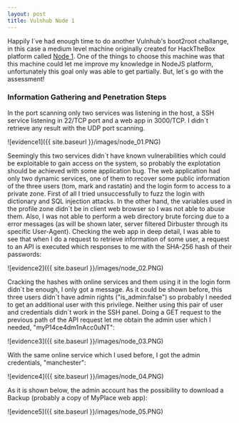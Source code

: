 ```yaml
---
layout: post
title: Vulnhub Node 1
---
```


Happily I´ve had enough time to do another Vulnhub's boot2root challange, in this case a medium level machine originally created for HackTheBox platform called [Node 1](https://www.vulnhub.com/entry/node-1,252/). One of the things to choose this machine was that this machine could let me improve my knowledge in NodeJS platform, unfortunately this goal only was able to get partially. But, let´s go with the assessment!
### Information Gathering and Penetration Steps
In the port scanning only two services was listening in the host, a SSH service listening in 22/TCP port and a web app in 3000/TCP. I didn´t retrieve any result with the UDP port scanning.

![evidence1]({{ site.baseurl }}/images/node_01.PNG)

Seemingly this two services didn´t have known vulnerabilities which could be exploitable to gain access on the system, so probably the explotation should be achieved with some application bug. The web application had only two dynamic services, one of them to recover some public information of the three users (tom, mark and rastatin) and the login form to access to a private zone. First of all I tried unsuccessfully to fuzz the login with dictionary and SQL injection attacks. In the other hand, the variables used in the profile zone didn´t be in client web browser so I was not able to abuse them. Also, I was not able to perform a web directory brute forcing due to a error messages (as will be shown later, server filtered Dirbuster through its specific User-Agent). Checking the web app in deep detail, I was able to see that when I do a request to retrieve information of some user, a request to an API is executed which responses to me with the SHA-256 hash of their passwords:

![evidence2]({{ site.baseurl }}/images/node_02.PNG)

Cracking the hashes with online services and them using it in the login form didn´t be enough, I only got a message. As it could be shown before, this three users didn´t have admin rights ("is_admin:false") so probably I needed to get an additional user with this privilege. Neither using this pair of user and credentials didn´t work in the SSH panel. Doing a GET request to the previous path of the API request let me obtain the admin user which I needed, "myP14ce4dm1nAcc0uNT":

![evidence3]({{ site.baseurl }}/images/node_03.PNG)

With the same online service which I used before, I got the admin credentials, "manchester":

![evidence4]({{ site.baseurl }}/images/node_04.PNG)

As it is shown below, the admin account has the possibility to download a Backup (probably a copy of MyPlace web app):

![evidence5]({{ site.baseurl }}/images/node_05.PNG)


